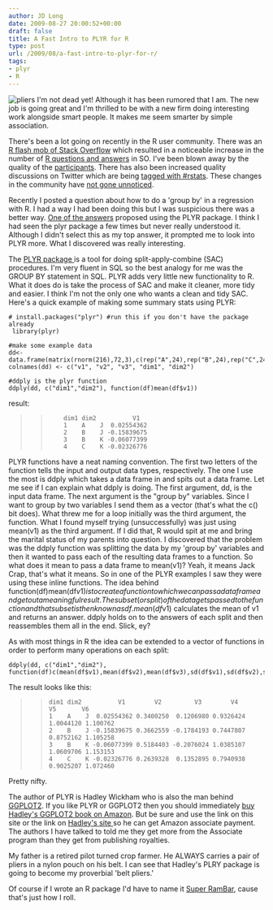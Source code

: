```yaml
---
author: JD Long
date: 2009-08-27 20:00:52+00:00
draft: false
title: A Fast Intro to PLYR for R
type: post
url: /2009/08/a-fast-intro-to-plyr-for-r/
tags:
- plyr
- R
---
```


![pliers](https://www.cerebralmastication.com/wp-content/uploads/2009/08/pliers.jpg)
I'm not dead yet! Although it has been rumored that I am. The new job is going great and I'm thrilled to be with a new firm doing interesting work alongside smart people. It makes me seem smarter by simple association.

There's been a lot going on recently in the R user community. There was an[ R flash mob of Stack Overflow](http://en.oreilly.com/oscon2009/public/schedule/detail/10432) which resulted in a noticeable increase in the number of [R questions and answers](http://stackoverflow.com/questions/tagged/r) in SO. I've been blown away by the quality of the [participants](http://stackoverflow.com/questions/tagged?tagnames=r&sort=stats&pagesize=50). There has also been increased quality discussions on Twitter which are being [tagged with #rstats](http://twitter.com/#search?q=%23rstats). These changes in the community have [not gone unnoticed](http://www.iq.harvard.edu/blog/sss/archives/2009/08/the_changing_na.shtml).

Recently I posted a question about how to do a 'group by' in a regression with R. I had a way I had been doing this but I was suspicious there was a better way. [One of the answers](http://stackoverflow.com/questions/1169539/linear-regression-and-group-by-in-r/1214432#1214432) proposed using the PLYR package. I think I had seen the plyr package a few times but never really understood it. Although I didn't select this as my top answer, it prompted me to look into PLYR more. What I discovered was really interesting.

The [PLYR package ](http://had.co.nz/plyr/)is a tool for doing split-apply-combine (SAC) procedures. I'm very fluent in SQL so the best analogy for me was the GROUP BY statement in SQL. PLYR adds very little new functionality to R. What it does do is take the process of SAC and make it cleaner, more tidy and easier. I think I'm not the only one who wants a clean and tidy SAC. Here's a quick example of making some summary stats using PLYR:

    
    # install.packages("plyr") #run this if you don't have the package already
     library(plyr)
    
    #make some example data
    dd<-data.frame(matrix(rnorm(216),72,3),c(rep("A",24),rep("B",24),rep("C",24)),c(rep("J",36),rep("K",36)))
    colnames(dd) <- c("v1", "v2", "v3", "dim1", "dim2")
    
    #ddply is the plyr function
    ddply(dd, c("dim1","dim2"), function(df)mean(df$v1))


result:


<blockquote>

>     
>         dim1 dim2          V1
>         1    A    J  0.02554362
>         2    B    J -0.15839675
>         3    B    K -0.06077399
>         4    C    K -0.02326776
> 
> 
</blockquote>


PLYR functions have a neat naming convention. The first two letters of the function tells the input and output data types, respectively. The one I use the most is ddply which takes a data frame in and spits out a data frame.  Let me see if I can explain what ddply is doing. The first argument, dd, is the input data frame. The next argument is the "group by" variables. Since I want to group by two variables I send them as a vector (that's what the c() bit does). What threw me for a loop initially was the third argument, the function. What I found myself trying (unsuccessfully) was just using mean(v1) as the third argument. If I did that, R would spit at me and bring the marital status of my parents into question. I discovered that the problem was the ddply function was splitting the data by my 'group by' variables and then it wanted to pass each of the resulting data frames to a function. So what does it mean to pass a data frame to mean(v1)? Yeah, it means Jack Crap, that's what it means. So in one of the PLYR examples I saw they were using these inline functions. The idea behind function(df)mean(df$v1) is to create a function to which we can pass a data frame and get out a meaningful result. The subset (or split) of the data gets passed to the function and that subset is then known as df. mean(df$v1) calculates the mean of v1 and returns an answer. ddply holds on to the answers of each split and then reassembles them all in the end. Slick, ey?

As with most things in R the idea can be extended to a vector of functions in order to perform many operations on each split:

    
    ddply(dd, c("dim1","dim2"), function(df)c(mean(df$v1),mean(df$v2),mean(df$v3),sd(df$v1),sd(df$v2),sd(df$v3)))


The result looks like this:


<blockquote>

>     
>     dim1 dim2          V1        V2         V3        V4        V5       V6
>     1    A    J  0.02554362 0.3400250  0.1206980 0.9326424 1.0044120 1.100762
>     2    B    J -0.15839675 0.3662559 -0.1784193 0.7447807 0.8752162 1.105258
>     3    B    K -0.06077399 0.5184403 -0.2076024 1.0385107 1.0609706 1.153153
>     4    C    K -0.02326776 0.2639328  0.1352895 0.7940938 0.9025207 1.072460
> 
> 
</blockquote>


Pretty nifty.

The author of PLYR is Hadley Wickham who is also the man behind [GGPLOT2](http://had.co.nz/ggplot2/). If you like PLYR or GGPLOT2 then you should immediately [buy Hadley's GGPLOT2 book on Amazon](http://www.amazon.com/gp/product/0387981403?ie=UTF8&tag=hadlwick-20&linkCode=as2&camp=1789&creative=390957&creativeASIN=0387981403). But be sure and use the link on this site or the link on [Hadley's site ](http://had.co.nz/ggplot2/book/)so he can get Amazon associate payment. The authors I have talked to told me they get more from the Associate program than they get from publishing royalties.

My father is a retired pilot turned crop farmer. He ALWAYS carries a pair of pliers in a nylon pouch on his belt. I can see that Hadley's PLRY package is going to become my proverbial 'belt pliers.'

Of course if I wrote an R package I'd have to name it [Super RamBar](http://www.paratech.us/html/FET/Crw/CrwSRB/ParatechNFSRB.htm), cause that's just how I roll.
